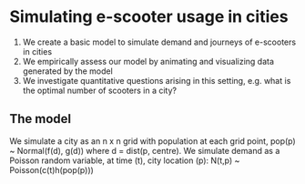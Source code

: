 # Simulating e-scooter usage in cities

1. We create a basic model to simulate demand and journeys of e-scooters in cities
2. We empirically assess our model by animating and visualizing data generated by the model
3. We investigate quantitative questions arising in this setting, e.g. what is the optimal number of scooters in a city?

## The model

We simulate a city as an n x n grid with population at each grid point, pop(p) ~ Normal(f(d), g(d)) where d = dist(p, centre).
We simulate demand as a Poisson random variable, at time (t), city location (p): N(t,p) ~ Poisson(c(t)h(pop(p)))
